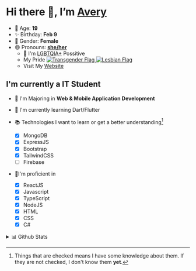 # Hi there 👋, I’m [Avery][website]

- 🌸 Age: **19**
- ✨ Birthday: **Feb 9**
- 🎨 Gender: **Female**
- 😄 Pronouns: **[she/her][pronounspage]**
  - 🌈 I'm [LGBTQIA+][lgbt-foundation] Possitive
  - <div class="Flags">
      <span>My Pride</span>
      <a href="https://en.pronouns.page/dictionary/terminology#transgender">
        <img src="https://pronouns.page/flags/Transgender.png" alt="Transgender Flag" height="15px"/>
      </a>
      <a href="https://en.pronouns.page/dictionary/terminology#lesbian">
      <img src="https://pronouns.page/flags/Lesbian.png" alt="Lesbian Flag" height="15px"/>
      </a>
    </div>
  - Visit My [Website][website]

## I'm currently a IT Student

- 📌 I'm Majoring in **Web & Mobile Application Development**
- 🌱 I'm currently learning Dart/Flutter
- 📚 Technologies I want to learn or get a better understanding[^1]

  - [x] MongoDB
  - [x] ExpressJS
  - [x] Bootstrap
  - [x] TailwindCSS
  - [ ] Firebase

- 🎉I'm proficient in

  - [x] ReactJS
  - [x] Javascript
  - [x] TypeScript
  - [x] NodeJS
  - [x] HTML
  - [x] CSS
  - [x] C#

<details>
  <summary>
    📊 Github Stats
  </summary>

<!--START_SECTION:waka-->
![Code Time](http://img.shields.io/badge/Code%20Time-399%20hrs%2027%20mins-blue)

![Profile Views](http://img.shields.io/badge/Profile%20Views-4-blue)

**🐱 My GitHub Data** 

> 🏆 503 Contributions in the Year 2022
 > 
> 📦 52.5 kB Used in GitHub's Storage 
 > 
> 💼 Opted to Hire
 > 
> 📜 25 Public Repositories 
 > 
> 🔑 22 Private Repositories  
 > 
**I'm a Night 🦉** 

```text
🌞 Morning    36 commits     ██░░░░░░░░░░░░░░░░░░░░░░░   10.98% 
🌆 Daytime    123 commits    █████████░░░░░░░░░░░░░░░░   37.5% 
🌃 Evening    135 commits    ██████████░░░░░░░░░░░░░░░   41.16% 
🌙 Night      34 commits     ██░░░░░░░░░░░░░░░░░░░░░░░   10.37%

```
📅 **I'm Most Productive on Thursday** 

```text
Monday       60 commits     ████░░░░░░░░░░░░░░░░░░░░░   18.29% 
Tuesday      32 commits     ██░░░░░░░░░░░░░░░░░░░░░░░   9.76% 
Wednesday    38 commits     ███░░░░░░░░░░░░░░░░░░░░░░   11.59% 
Thursday     73 commits     █████░░░░░░░░░░░░░░░░░░░░   22.26% 
Friday       42 commits     ███░░░░░░░░░░░░░░░░░░░░░░   12.8% 
Saturday     40 commits     ███░░░░░░░░░░░░░░░░░░░░░░   12.2% 
Sunday       43 commits     ███░░░░░░░░░░░░░░░░░░░░░░   13.11%

```


📊 **This Week I Spent My Time On** 

```text
⌚︎ Time Zone: America/Halifax

💬 Programming Languages: 
JavaScript               33 hrs 4 mins       ████████████████░░░░░░░░░   66.32% 
SCSS                     8 hrs 29 mins       ████░░░░░░░░░░░░░░░░░░░░░   17.05% 
TypeScript               5 hrs 13 mins       ██░░░░░░░░░░░░░░░░░░░░░░░   10.47% 
JSON                     1 hr 11 mins        ░░░░░░░░░░░░░░░░░░░░░░░░░   2.39% 
C#                       28 mins             ░░░░░░░░░░░░░░░░░░░░░░░░░   0.95%

🔥 Editors: 
VS Code                  49 hrs 16 mins      ████████████████████████░   98.83% 
Visual Studio            34 mins             ░░░░░░░░░░░░░░░░░░░░░░░░░   1.17%

🐱‍💻 Projects: 
avussy                   21 hrs 15 mins      ██████████░░░░░░░░░░░░░░░   42.62% 
todo                     11 hrs 47 mins      ██████░░░░░░░░░░░░░░░░░░░   23.66% 
aac                      7 hrs 1 min         ███░░░░░░░░░░░░░░░░░░░░░░   14.09% 
TodoApp                  3 hrs 19 mins       █░░░░░░░░░░░░░░░░░░░░░░░░   6.66% 
app                      1 hr 48 mins        █░░░░░░░░░░░░░░░░░░░░░░░░   3.63%

💻 Operating System: 
Windows                  49 hrs 51 mins      █████████████████████████   100.0%

```

**I Mostly Code in JavaScript** 

```text
JavaScript               18 repos            ███████████░░░░░░░░░░░░░░   43.9% 
TypeScript               6 repos             ███░░░░░░░░░░░░░░░░░░░░░░   14.63% 
C#                       5 repos             ███░░░░░░░░░░░░░░░░░░░░░░   12.2% 
Shell                    3 repos             █░░░░░░░░░░░░░░░░░░░░░░░░   7.32% 
C++                      3 repos             █░░░░░░░░░░░░░░░░░░░░░░░░   7.32%

```


**Timeline**

![Chart not found](https://raw.githubusercontent.com/Avery-Rose/Avery-Rose/main/charts/bar_graph.png) 


 Last Updated on 18/09/2022 18:50:06 UTC
<!--END_SECTION:waka-->

</details>



[^1]:
    Things that are checked means I have some knowledge about them.
    If they are not checked, I don't know them **yet**.

[//]: <> (Links)

[wakatime-profile]: https://wakatime.com/@Averyyyyyyyy
[pronouns-definitions]: https://en.pronouns.page/she/her
[pronounspage]: https://pronouns.page/@cattgirlava
[lgbt-foundation]: https://lgbt.foundation/
[website]: https://avarose.dev/
[alexandres-badge-repo]: https://github.com/alexandresanlim/Badges4-README.md-Profile
